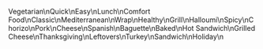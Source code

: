 Vegetarian\nQuick\nEasy\nLunch\nComfort Food\nClassic\nMediterranean\nWrap\nHealthy\nGrill\nHalloumi\nSpicy\nChorizo\nPork\nCheese\nSpanish\nBaguette\nBaked\nHot Sandwich\nGrilled Cheese\nThanksgiving\nLeftovers\nTurkey\nSandwich\nHoliday\n